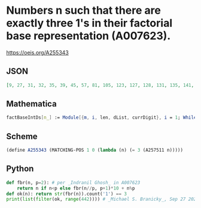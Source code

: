 # Numbers n such that there are exactly three 1's in their factorial base representation \(A007623\)\.
https://oeis.org/A255343
## JSON
```JSON
[9, 27, 31, 32, 35, 39, 45, 57, 81, 105, 123, 127, 128, 131, 135, 141, 145, 146, 149, 150, 154, 157, 158, 161, 163, 164, 167, 171, 175, 176, 179, 183, 189, 195, 199, 200, 203, 207, 213, 219, 223, 224, 227, 231, 237, 249, 267, 271, 272, 275, 279, 285, 297, 321, 345, 369, 387, 391, 392, 395, 399, 405, 417, 441]
```
## Mathematica
```Mathematica
factBaseIntDs[n_] := Module[{m, i, len, dList, currDigit}, i = 1; While[n > i!, i++]; m = n; len = i; dList = Table[0, {len}]; Do[currDigit = 0; While[m >= j!, m = m - j!; currDigit++]; dList[[len - j + 1]] = currDigit, {j, i, 1, -1}]; If[dList[[1]] == 0, dList = Drop[dList, 1]]; dList]; s = Table[FromDigits[factBaseIntDs[n]], {n, 480}]; Flatten@ Position[s, x_ /; DigitCount[x][[1]] == 3](* _Michael De Vlieger_, Apr 27 2015, after _Alonso del Arte_ at A007623 *)
```
## Scheme
```Scheme
(define A255343 (MATCHING-POS 1 0 (lambda (n) (= 3 (A257511 n)))))
```
## Python
```Python
def fbr(n, p=2): # per _Indranil Ghosh_ in A007623
    return n if n<p else fbr(n//p, p+1)*10 + n%p
def ok(n): return str(fbr(n)).count('1') == 3
print(list(filter(ok, range(442)))) # _Michael S. Branicky_, Sep 27 2021
```
